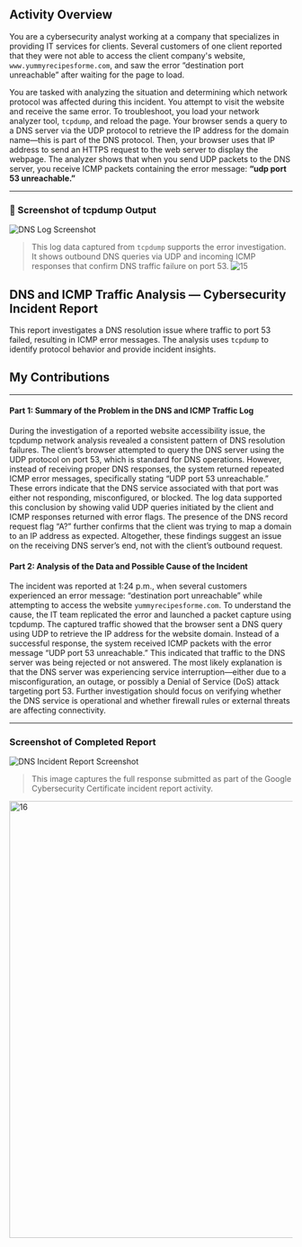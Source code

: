 ## Activity Overview

You are a cybersecurity analyst working at a company that specializes in providing IT services for clients. Several customers of one client reported that they were not able to access the client company's website, `www.yummyrecipesforme.com`, and saw the error “destination port unreachable” after waiting for the page to load.

You are tasked with analyzing the situation and determining which network protocol was affected during this incident. You attempt to visit the website and receive the same error. To troubleshoot, you load your network analyzer tool, `tcpdump`, and reload the page. Your browser sends a query to a DNS server via the UDP protocol to retrieve the IP address for the domain name—this is part of the DNS protocol. Then, your browser uses that IP address to send an HTTPS request to the web server to display the webpage. The analyzer shows that when you send UDP packets to the DNS server, you receive ICMP packets containing the error message: **“udp port 53 unreachable.”**

---

### 📸 Screenshot of tcpdump Output  
![DNS Log Screenshot](screenshots/dns-tcpdump-log.png)  
> This log data captured from `tcpdump` supports the error investigation. It shows outbound DNS queries via UDP and incoming ICMP responses that confirm DNS traffic failure on port 53.
![15](https://github.com/user-attachments/assets/5774eb91-1463-4934-9dbf-1287a3c5d0c8)

## DNS and ICMP Traffic Analysis — Cybersecurity Incident Report

This report investigates a DNS resolution issue where traffic to port 53 failed, resulting in ICMP error messages. The analysis uses `tcpdump` to identify protocol behavior and provide incident insights.

## My Contributions

---

#### Part 1: Summary of the Problem in the DNS and ICMP Traffic Log

During the investigation of a reported website accessibility issue, the tcpdump network analysis revealed a consistent pattern of DNS resolution failures. The client’s browser attempted to query the DNS server using the UDP protocol on port 53, which is standard for DNS operations. However, instead of receiving proper DNS responses, the system returned repeated ICMP error messages, specifically stating “UDP port 53 unreachable.” These errors indicate that the DNS service associated with that port was either not responding, misconfigured, or blocked. The log data supported this conclusion by showing valid UDP queries initiated by the client and ICMP responses returned with error flags. The presence of the DNS record request flag “A?” further confirms that the client was trying to map a domain to an IP address as expected. Altogether, these findings suggest an issue on the receiving DNS server’s end, not with the client’s outbound request.



#### Part 2: Analysis of the Data and Possible Cause of the Incident

The incident was reported at 1:24 p.m., when several customers experienced an error message: “destination port unreachable” while attempting to access the website `yummyrecipesforme.com`. To understand the cause, the IT team replicated the error and launched a packet capture using tcpdump. The captured traffic showed that the browser sent a DNS query using UDP to retrieve the IP address for the website domain. Instead of a successful response, the system received ICMP packets with the error message “UDP port 53 unreachable.” This indicated that traffic to the DNS server was being rejected or not answered. The most likely explanation is that the DNS server was experiencing service interruption—either due to a misconfiguration, an outage, or possibly a Denial of Service (DoS) attack targeting port 53. Further investigation should focus on verifying whether the DNS service is operational and whether firewall rules or external threats are affecting connectivity.

---

### Screenshot of Completed Report  
![DNS Incident Report Screenshot](screenshots/dns-icmp-report.png)  
> This image captures the full response submitted as part of the Google Cybersecurity Certificate incident report activity.
<img width="584" height="777" alt="16" src="https://github.com/user-attachments/assets/acf239a3-32a1-4f85-85cd-906750f25e97" />
